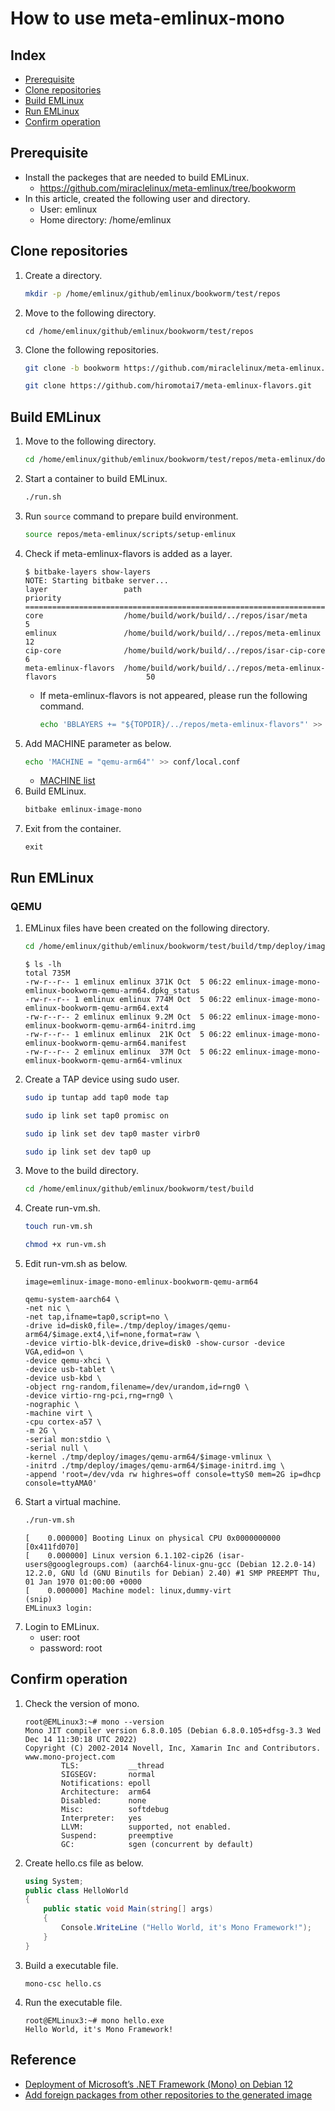 # How to use meta-emlinux-mono

## Index
- [Prerequisite](#prerequisite)
- [Clone repositories](#clone-repositories)
- [Build EMLinux](#build-emlinux)
- [Run EMLinux](#run-emlinux)
- [Confirm operation](#confirm-operation)

## Prerequisite
- Install the packeges that are needed to build EMLinux.
  - https://github.com/miraclelinux/meta-emlinux/tree/bookworm
- In this article, created the following user and directory.
  - User: emlinux
  - Home directory: /home/emlinux

## Clone repositories
1. Create a directory.
   ```sh
   mkdir -p /home/emlinux/github/emlinux/bookworm/test/repos
   ```
1. Move to the following directory.
   ```
   cd /home/emlinux/github/emlinux/bookworm/test/repos
   ```
1. Clone the following repositories.
   ```sh
   git clone -b bookworm https://github.com/miraclelinux/meta-emlinux.git meta-emlinux
   ```
   ```sh
   git clone https://github.com/hiromotai7/meta-emlinux-flavors.git
   ```

## Build EMLinux
1. Move to the following directory.
   ```sh
   cd /home/emlinux/github/emlinux/bookworm/test/repos/meta-emlinux/docker
   ```
1. Start a container to build EMLinux.
   ```sh
   ./run.sh
   ```
1. Run `source` command to prepare build environment.
   ```sh
   source repos/meta-emlinux/scripts/setup-emlinux
   ```
1. Check if meta-emlinux-flavors is added as a layer. 
   ```
   $ bitbake-layers show-layers 
   NOTE: Starting bitbake server...
   layer                 path                                                                    priority
   ========================================================================================================
   core                  /home/build/work/build/../repos/isar/meta                               5
   emlinux               /home/build/work/build/../repos/meta-emlinux                            12
   cip-core              /home/build/work/build/../repos/isar-cip-core                           6
   meta-emlinux-flavors  /home/build/work/build/../repos/meta-emlinux-flavors                    50
   ```
   - If meta-emlinux-flavors is not appeared, please run the following command.
     ```sh
     echo 'BBLAYERS += "${TOPDIR}/../repos/meta-emlinux-flavors"' >> conf/bblayers.conf
     ```
1. Add MACHINE parameter as below.
   ```sh
   echo 'MACHINE = "qemu-arm64"' >> conf/local.conf
   ```
   - [MACHINE list](https://github.com/miraclelinux/meta-emlinux/tree/bookworm/conf/machine)
1. Build EMLinux.
   ```sh
   bitbake emlinux-image-mono
   ```
1. Exit from the container.
   ```
   exit
   ```

## Run EMLinux
### QEMU
1. EMLinux files have been created on the following directory.
   ```sh
   cd /home/emlinux/github/emlinux/bookworm/test/build/tmp/deploy/images/qemu-arm64
   ```
   ```
   $ ls -lh
   total 735M
   -rw-r--r-- 1 emlinux emlinux 371K Oct  5 06:22 emlinux-image-mono-emlinux-bookworm-qemu-arm64.dpkg_status
   -rw-r--r-- 1 emlinux emlinux 774M Oct  5 06:22 emlinux-image-mono-emlinux-bookworm-qemu-arm64.ext4
   -rw-r--r-- 2 emlinux emlinux 9.2M Oct  5 06:22 emlinux-image-mono-emlinux-bookworm-qemu-arm64-initrd.img
   -rw-r--r-- 1 emlinux emlinux  21K Oct  5 06:22 emlinux-image-mono-emlinux-bookworm-qemu-arm64.manifest
   -rw-r--r-- 2 emlinux emlinux  37M Oct  5 06:22 emlinux-image-mono-emlinux-bookworm-qemu-arm64-vmlinux
   ```
1. Create a TAP device using sudo user.
   ```sh
   sudo ip tuntap add tap0 mode tap
   ```
   ```sh
   sudo ip link set tap0 promisc on
   ```
   ```sh
   sudo ip link set dev tap0 master virbr0
   ```
   ```sh
   sudo ip link set dev tap0 up
   ```
1. Move to the build directory.
   ```sh
   cd /home/emlinux/github/emlinux/bookworm/test/build
   ```
1. Create run-vm.sh.
   ```sh
   touch run-vm.sh
   ```
   ```sh
   chmod +x run-vm.sh
   ```
1. Edit run-vm.sh as below.
   ```
   image=emlinux-image-mono-emlinux-bookworm-qemu-arm64

   qemu-system-aarch64 \
   -net nic \
   -net tap,ifname=tap0,script=no \
   -drive id=disk0,file=./tmp/deploy/images/qemu-arm64/$image.ext4,\if=none,format=raw \
   -device virtio-blk-device,drive=disk0 -show-cursor -device VGA,edid=on \
   -device qemu-xhci \
   -device usb-tablet \
   -device usb-kbd \
   -object rng-random,filename=/dev/urandom,id=rng0 \
   -device virtio-rng-pci,rng=rng0 \
   -nographic \
   -machine virt \
   -cpu cortex-a57 \
   -m 2G \
   -serial mon:stdio \
   -serial null \
   -kernel ./tmp/deploy/images/qemu-arm64/$image-vmlinux \
   -initrd ./tmp/deploy/images/qemu-arm64/$image-initrd.img \
   -append 'root=/dev/vda rw highres=off console=ttyS0 mem=2G ip=dhcp console=ttyAMA0'
   ```
1. Start a virtual machine.
   ```sh
   ./run-vm.sh
   ```
   ```
   [    0.000000] Booting Linux on physical CPU 0x0000000000 [0x411fd070]
   [    0.000000] Linux version 6.1.102-cip26 (isar-users@googlegroups.com) (aarch64-linux-gnu-gcc (Debian 12.2.0-14) 12.2.0, GNU ld (GNU Binutils for Debian) 2.40) #1 SMP PREEMPT Thu, 01 Jan 1970 01:00:00 +0000
   [    0.000000] Machine model: linux,dummy-virt
   (snip)
   EMLinux3 login:
   ```
1. Login to EMLinux.
   - user: root
   - password: root

## Confirm operation
1. Check the version of mono.
   ```
   root@EMLinux3:~# mono --version
   Mono JIT compiler version 6.8.0.105 (Debian 6.8.0.105+dfsg-3.3 Wed Dec 14 11:30:18 UTC 2022)
   Copyright (C) 2002-2014 Novell, Inc, Xamarin Inc and Contributors. www.mono-project.com
           TLS:           __thread
           SIGSEGV:       normal
           Notifications: epoll
           Architecture:  arm64
           Disabled:      none
           Misc:          softdebug
           Interpreter:   yes
           LLVM:          supported, not enabled.
           Suspend:       preemptive
           GC:            sgen (concurrent by default)
   ```
1. Create hello.cs file as below.
   ```cs
   using System;
   public class HelloWorld
   {
       public static void Main(string[] args)
       {
           Console.WriteLine ("Hello World, it's Mono Framework!");
       }
   }
   ```
1. Build a executable file.
   ```
   mono-csc hello.cs
   ```
1. Run the executable file.
   ```
   root@EMLinux3:~# mono hello.exe
   Hello World, it's Mono Framework!
   ```

## Reference
- [Deployment of Microsoft’s .NET Framework (Mono) on Debian 12](https://www.hostzealot.com/blog/how-to/deployment-of-microsofts-net-framework-mono-on-debian-12)
- [Add foreign packages from other repositories to the generated image](https://github.com/ilbers/isar/blob/master/doc/user_manual.md#add-foreign-packages-from-other-repositories-to-the-generated-image)
